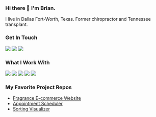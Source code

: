 ### Hi there 👋 I'm Brian.
I live in Dallas Fort-Worth, Texas. Former chiropractor and Tennessee transplant. 

### Get In Touch
<a href="mailto:abcbrianlee@gmail.com"><img src="https://img.shields.io/badge/Gmail-D14836?style=for-the-badge&logo=gmail&logoColor=white"></a> <a href="https://www.linkedin.com/in/abcbrianlee/"><img src="https://img.shields.io/badge/LinkedIn-0077B5?style=for-the-badge&logo=linkedin&logoColor=white"></a> 
<a href="https://www.abcbrianlee1.com"><img src="https://img.shields.io/badge/portfolio-0A0A0A?style=for-the-badge&logo=dev.to&logoColor=white"></a>

### What I Work With
<img src = "https://img.shields.io/badge/JavaScript-F7DF1E?style=for-the-badge&logo=javascript&logoColor=black"> <img src = "https://img.shields.io/badge/Python-14354C?style=for-the-badge&logo=python&logoColor=white"> <img src = "https://img.shields.io/badge/Java-ED8B00?style=for-the-badge&logo=openjdk&logoColor=white"> <img src = "https://img.shields.io/badge/Vue.js-35495E?style=for-the-badge&logo=vue.js&logoColor=4FC08D"> <img src = "https://img.shields.io/badge/Spring-6DB33F?style=for-the-badge&logo=spring&logoColor=white">

### My Favorite Project Repos
* <a href ="https://github.com/abcbrianlee/Fragrance_Website"> Fragrance E-commerce Website </a>
* <a href ="https://github.com/abcbrianlee/Appointment-Scheduler"> Appointment Scheduler </a>
* <a href ="https://github.com/abcbrianlee/sorting-visualizer"> Sorting Visualizer </a>
